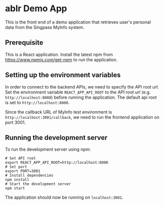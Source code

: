 # ablr Demo App
This is the front end of a demo application that retrieves user's personal data from the Singpass MyInfo system.

## Prerequisite
This is a React application. Install the latest npm from https://www.npmjs.com/get-npm to run the application.

## Setting up the environment variables
In order to connect to the backend APIs, we need to specify the API root url. Set the environment variable
`REACT_APP_API_ROOT` to the API root url (e.g. `http://localhost:8000`) before running the application. 
The default api root is set to `http://localhost:8000`.

Since the callback URL of MyInfo test environment is `http://localhost:3001/callback`, we need to run the frontend
application on port 3001.

## Running the development server
To run the development server using npm:
```shell script
# Set API root
export REACT_APP_API_ROOT=http://localhost:8000
# Set port
export PORT=3001
# Install dependencies
npm install
# Start the development server
npm start
```
The application should now be running on `localhost:3001`.
